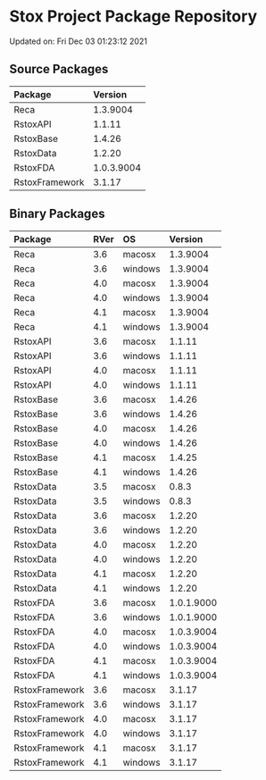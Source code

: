 # Stox Project Package Repository


Updated on: Fri Dec 03 01:23:12 2021
## Source Packages

|Package        |Version    |
|:--------------|:----------|
|Reca           |1.3.9004   |
|RstoxAPI       |1.1.11     |
|RstoxBase      |1.4.26     |
|RstoxData      |1.2.20     |
|RstoxFDA       |1.0.3.9004 |
|RstoxFramework |3.1.17     |

## Binary Packages

|Package        |RVer |OS      |Version    |
|:--------------|:----|:-------|:----------|
|Reca           |3.6  |macosx  |1.3.9004   |
|Reca           |3.6  |windows |1.3.9004   |
|Reca           |4.0  |macosx  |1.3.9004   |
|Reca           |4.0  |windows |1.3.9004   |
|Reca           |4.1  |macosx  |1.3.9004   |
|Reca           |4.1  |windows |1.3.9004   |
|RstoxAPI       |3.6  |macosx  |1.1.11     |
|RstoxAPI       |3.6  |windows |1.1.11     |
|RstoxAPI       |4.0  |macosx  |1.1.11     |
|RstoxAPI       |4.0  |windows |1.1.11     |
|RstoxBase      |3.6  |macosx  |1.4.26     |
|RstoxBase      |3.6  |windows |1.4.26     |
|RstoxBase      |4.0  |macosx  |1.4.26     |
|RstoxBase      |4.0  |windows |1.4.26     |
|RstoxBase      |4.1  |macosx  |1.4.25     |
|RstoxBase      |4.1  |windows |1.4.26     |
|RstoxData      |3.5  |macosx  |0.8.3      |
|RstoxData      |3.5  |windows |0.8.3      |
|RstoxData      |3.6  |macosx  |1.2.20     |
|RstoxData      |3.6  |windows |1.2.20     |
|RstoxData      |4.0  |macosx  |1.2.20     |
|RstoxData      |4.0  |windows |1.2.20     |
|RstoxData      |4.1  |macosx  |1.2.20     |
|RstoxData      |4.1  |windows |1.2.20     |
|RstoxFDA       |3.6  |macosx  |1.0.1.9000 |
|RstoxFDA       |3.6  |windows |1.0.1.9000 |
|RstoxFDA       |4.0  |macosx  |1.0.3.9004 |
|RstoxFDA       |4.0  |windows |1.0.3.9004 |
|RstoxFDA       |4.1  |macosx  |1.0.3.9004 |
|RstoxFDA       |4.1  |windows |1.0.3.9004 |
|RstoxFramework |3.6  |macosx  |3.1.17     |
|RstoxFramework |3.6  |windows |3.1.17     |
|RstoxFramework |4.0  |macosx  |3.1.17     |
|RstoxFramework |4.0  |windows |3.1.17     |
|RstoxFramework |4.1  |macosx  |3.1.17     |
|RstoxFramework |4.1  |windows |3.1.17     |
